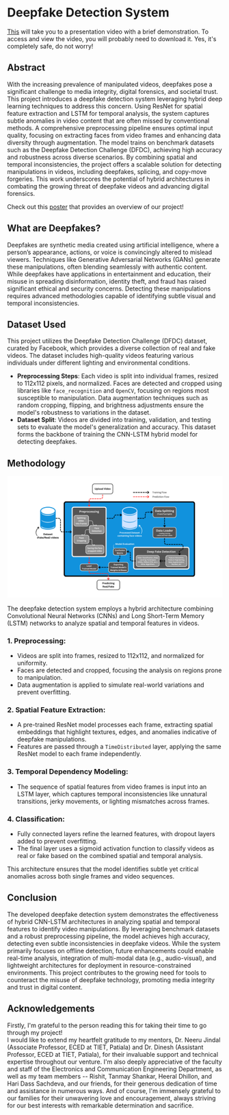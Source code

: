 # Deepfake Detection System
<a href = "https://github.com/adityapathakk/Deepfake-Detection-System/blob/main/documents/finalCapstoneVideo-team77.mp4">This</a>  will take you to a presentation video with a brief demonstration. To access and view the video, you will probably need to download it. Yes, it's completely safe, do not worry!

## Abstract
With the increasing prevalence of manipulated videos, deepfakes pose a significant challenge to media integrity, digital forensics, and societal trust. This project introduces a deepfake detection system leveraging hybrid deep learning techniques to address this concern. Using ResNet for spatial feature extraction and LSTM for temporal analysis, the system captures subtle anomalies in video content that are often missed by conventional methods. A comprehensive preprocessing pipeline ensures optimal input quality, focusing on extracting faces from video frames and enhancing data diversity through augmentation. The model trains on benchmark datasets such as the Deepfake Detection Challenge (DFDC), achieving high accuracy and robustness across diverse scenarios. By combining spatial and temporal inconsistencies, the project offers a scalable solution for detecting manipulations in videos, including deepfakes, splicing, and copy-move forgeries. This work underscores the potential of hybrid architectures in combating the growing threat of deepfake videos and advancing digital forensics.

Check out this <a href = "https://github.com/adityapathakk/Deepfake-Detection-System/blob/main/documents/Poster-CapstoneTeam77-ForgeryDetectionSystem.png">poster</a> that provides an overview of our project!

## What are Deepfakes?
Deepfakes are synthetic media created using artificial intelligence, where a person’s appearance, actions, or voice is convincingly altered to mislead viewers. Techniques like Generative Adversarial Networks (GANs) generate these manipulations, often blending seamlessly with authentic content. While deepfakes have applications in entertainment and education, their misuse in spreading disinformation, identity theft, and fraud has raised significant ethical and security concerns. Detecting these manipulations requires advanced methodologies capable of identifying subtle visual and temporal inconsistencies.

## Dataset Used
This project utilizes the Deepfake Detection Challenge (DFDC) dataset, curated by Facebook, which provides a diverse collection of real and fake videos. The dataset includes high-quality videos featuring various individuals under different lighting and environmental conditions.
- **Preprocessing Steps**: Each video is split into individual frames, resized to 112x112 pixels, and normalized. Faces are detected and cropped using libraries like ```face_recognition``` and ```OpenCV```, focusing on regions most susceptible to manipulation. Data augmentation techniques such as random cropping, flipping, and brightness adjustments ensure the model's robustness to variations in the dataset.
- **Dataset Split**: Videos are divided into training, validation, and testing sets to evaluate the model's generalization and accuracy. This dataset forms the backbone of training the CNN-LSTM hybrid model for detecting deepfakes.

## Methodology
<img src = "https://github.com/adityapathakk/Deepfake-Detection-System/blob/main/documents/VideoForgeryDetection-ProposedWorkFlow.png">

The deepfake detection system employs a hybrid architecture combining Convolutional Neural Networks (CNNs) and Long Short-Term Memory (LSTM) networks to analyze spatial and temporal features in videos.
### 1. Preprocessing:
  - Videos are split into frames, resized to 112x112, and normalized for uniformity.
  - Faces are detected and cropped, focusing the analysis on regions prone to manipulation.
  - Data augmentation is applied to simulate real-world variations and prevent overfitting.
### 2. Spatial Feature Extraction:
  - A pre-trained ResNet model processes each frame, extracting spatial embeddings that highlight textures, edges, and anomalies indicative of deepfake manipulations.
  - Features are passed through a ```TimeDistributed``` layer, applying the same ResNet model to each frame independently.
### 3. Temporal Dependency Modeling:
  - The sequence of spatial features from video frames is input into an LSTM layer, which captures temporal inconsistencies like unnatural transitions, jerky movements, or lighting mismatches across frames.
### 4. Classification:
  - Fully connected layers refine the learned features, with dropout layers added to prevent overfitting.
  - The final layer uses a sigmoid activation function to classify videos as real or fake based on the combined spatial and temporal analysis.

This architecture ensures that the model identifies subtle yet critical anomalies across both single frames and video sequences.

## Conclusion  
The developed deepfake detection system demonstrates the effectiveness of hybrid CNN-LSTM architectures in analyzing spatial and temporal features to identify video manipulations. By leveraging benchmark datasets and a robust preprocessing pipeline, the model achieves high accuracy, detecting even subtle inconsistencies in deepfake videos. While the system primarily focuses on offline detection, future enhancements could enable real-time analysis, integration of multi-modal data (e.g., audio-visual), and lightweight architectures for deployment in resource-constrained environments. This project contributes to the growing need for tools to counteract the misuse of deepfake technology, promoting media integrity and trust in digital content.

## Acknowledgements
Firstly, I'm grateful to the person reading this for taking their time to go through my project!<br>
I would like to extend my heartfelt gratitude to my mentors, Dr. Neeru Jindal (Associate Professor, ECED at TIET, Patiala) and Dr. Dinesh (Assistant Professor, ECED at TIET, Patiala), for their invaluable support and technical expertise throughout our venture. I'm also deeply appreciative of the faculty and staff of the Electronics and Communication Engineering Department, as well as my team members -- Rishit, Tanmay Shankar, Heeral Dhillon, and Hari Dass Sachdeva, and our friends, for their generous dedication of time and assistance in numerous ways. And of course, I'm immensely grateful to our families for their unwavering love and encouragement, always striving for our best interests with remarkable determination and sacrifice.<br>
